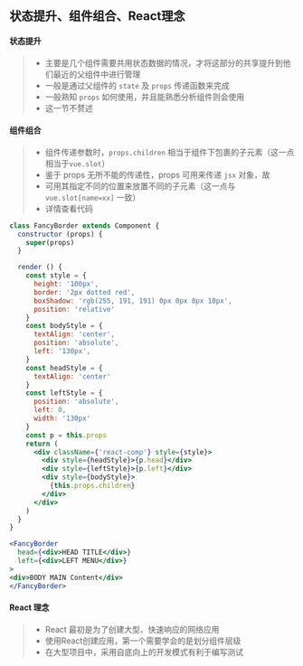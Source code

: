 ## 状态提升、组件组合、React理念

#### 状态提升

> * 主要是几个组件需要共用状态数据的情况，才将这部分的共享提升到他们最近的父组件中进行管理
> * 一般是通过父组件的 `state` 及 `props` 传递函数来完成
> * 一般熟知 `props` 如何使用，并且能熟悉分析组件则会使用
> * 这一节不赘述

#### 组件组合

> * 组件传递参数时，`props.children` 相当于组件下包裹的子元素（这一点相当于`vue.slot`）
> * 鉴于 props 无所不能的传递性，props 可用来传递 `jsx` 对象，故
> * 可用其指定不同的位置来放置不同的子元素（这一点与 `vue.slot[name=xx]` 一致）
> * 详情查看代码

```jsx
class FancyBorder extends Component {
  constructor (props) {
    super(props)
  }

  render () {
    const style = {
      height: '100px',
      border: '2px dotted red',
      boxShadow: 'rgb(255, 191, 191) 0px 0px 8px 10px',
      position: 'relative'
    }
    const bodyStyle = {
      textAlign: 'center',
      position: 'absolute',
      left: '130px',
    }
    const headStyle = {
      textAlign: 'center'
    }
    const leftStyle = {
      position: 'absolute',
      left: 0,
      width: '130px'
    }
    const p = this.props
    return (
      <div className={'react-comp'} style={style}>
        <div style={headStyle}>{p.head}</div>
        <div style={leftStyle}>{p.left}</div>
        <div style={bodyStyle}>
          {this.props.children}
        </div>
      </div>
    )
  }
}
```

```jsx
<FancyBorder
  head={<div>HEAD TITLE</div>}
  left={<div>LEFT MENU</div>}
>
<div>BODY MAIN Content</div>
</FancyBorder>
```


#### React 理念

> * React 最初是为了创建大型、快速响应的网络应用
> * 使用React创建应用，第一个需要学会的是划分组件层级
> * 在大型项目中，采用自底向上的开发模式有利于编写测试
